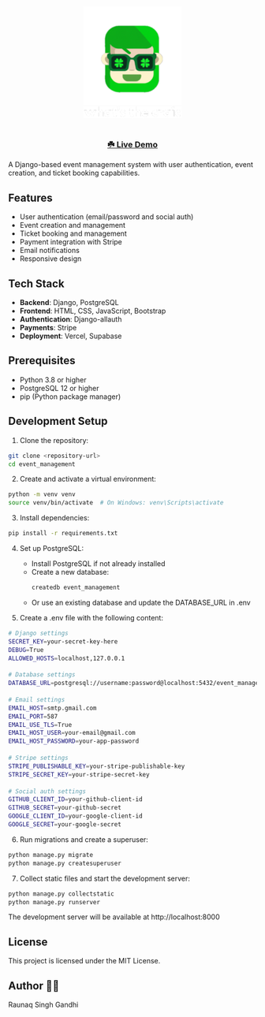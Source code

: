 <div align="center">
  <a href="https://whats-the-craic.vercel.app" target="_blank">
    <img src="event_management/events/static/icon/ms-icon-310x310.png" alt="Event Management System Logo" width="200">
  </a>
  <br>
  <a href="https://whats-the-craic.vercel.app" target="_blank">
    <img src="event_management/events/static/icon/wtc-logo.png" alt="WTC Logo" width="200">
  </a>
  <br><br>
  <h3>
    <a href="https://whats-the-craic.vercel.app" target="_blank">☘️ Live Demo</a>
  </h3>
</div>

A Django-based event management system with user authentication, event creation, and ticket booking capabilities.

## Features

- User authentication (email/password and social auth)
- Event creation and management
- Ticket booking and management
- Payment integration with Stripe
- Email notifications
- Responsive design

## Tech Stack

- **Backend**: Django, PostgreSQL
- **Frontend**: HTML, CSS, JavaScript, Bootstrap
- **Authentication**: Django-allauth
- **Payments**: Stripe
- **Deployment**: Vercel, Supabase

## Prerequisites

- Python 3.8 or higher
- PostgreSQL 12 or higher
- pip (Python package manager)

## Development Setup

1. Clone the repository:
```bash
git clone <repository-url>
cd event_management
```

2. Create and activate a virtual environment:
```bash
python -m venv venv
source venv/bin/activate  # On Windows: venv\Scripts\activate
```

3. Install dependencies:
```bash
pip install -r requirements.txt
```

4. Set up PostgreSQL:
   - Install PostgreSQL if not already installed
   - Create a new database:
     ```bash
     createdb event_management
     ```
   - Or use an existing database and update the DATABASE_URL in .env

5. Create a .env file with the following content:
```bash
# Django settings
SECRET_KEY=your-secret-key-here
DEBUG=True
ALLOWED_HOSTS=localhost,127.0.0.1

# Database settings
DATABASE_URL=postgresql://username:password@localhost:5432/event_management

# Email settings
EMAIL_HOST=smtp.gmail.com
EMAIL_PORT=587
EMAIL_USE_TLS=True
EMAIL_HOST_USER=your-email@gmail.com
EMAIL_HOST_PASSWORD=your-app-password

# Stripe settings
STRIPE_PUBLISHABLE_KEY=your-stripe-publishable-key
STRIPE_SECRET_KEY=your-stripe-secret-key

# Social auth settings
GITHUB_CLIENT_ID=your-github-client-id
GITHUB_SECRET=your-github-secret
GOOGLE_CLIENT_ID=your-google-client-id
GOOGLE_SECRET=your-google-secret
```

6. Run migrations and create a superuser:
```bash
python manage.py migrate
python manage.py createsuperuser
```

7. Collect static files and start the development server:
```bash
python manage.py collectstatic
python manage.py runserver
```

The development server will be available at http://localhost:8000

## License

This project is licensed under the MIT License.

## Author 👨‍💻

Raunaq Singh Gandhi 